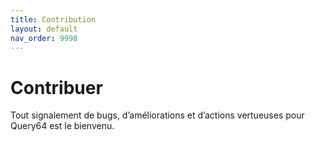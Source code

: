 ```yaml
---
title: Contribution
layout: default
nav_order: 9998
---
```


# Contribuer

Tout signalement de bugs, d’améliorations et d’actions vertueuses pour Query64 est le bienvenu.
